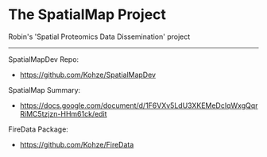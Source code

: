 # The SpatialMap Project
Robin's 'Spatial Proteomics Data Dissemination' project

---

SpatialMapDev Repo:
- https://github.com/Kohze/SpatialMapDev


SpatialMap Summary:
- https://docs.google.com/document/d/1F6VXv5LdU3XKEMeDcIqWxgQqrRiMC5tzjzn-HHm61ck/edit


FireData Package:
- https://github.com/Kohze/FireData
